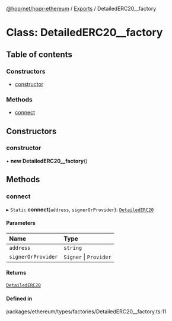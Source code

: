 [@hoprnet/hopr-ethereum](../README.md) / [Exports](../modules.md) / DetailedERC20__factory

# Class: DetailedERC20\_\_factory

## Table of contents

### Constructors

- [constructor](detailederc20__factory.md#constructor)

### Methods

- [connect](detailederc20__factory.md#connect)

## Constructors

### constructor

• **new DetailedERC20__factory**()

## Methods

### connect

▸ `Static` **connect**(`address`, `signerOrProvider`): [`DetailedERC20`](detailederc20.md)

#### Parameters

| Name | Type |
| :------ | :------ |
| `address` | `string` |
| `signerOrProvider` | `Signer` \| `Provider` |

#### Returns

[`DetailedERC20`](detailederc20.md)

#### Defined in

packages/ethereum/types/factories/DetailedERC20__factory.ts:11
